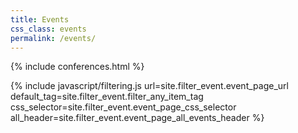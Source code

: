 ```yaml
---
title: Events
css_class: events
permalink: /events/
---
```


{% include conferences.html %}


{% include javascript/filtering.js 
url=site.filter_event.event_page_url
default_tag=site.filter_event.filter_any_item_tag
css_selector=site.filter_event.event_page_css_selector
all_header=site.filter_event.event_page_all_events_header
%}

